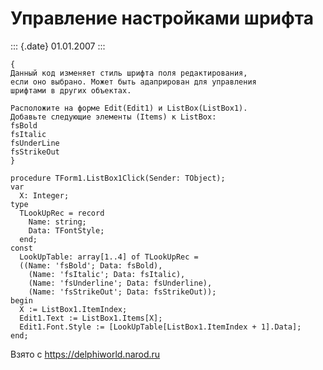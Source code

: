 Управление настройками шрифта
=============================

::: {.date}
01.01.2007
:::

    {
    Данный код изменяет стиль шрифта поля редактирования,
    если оно выбрано. Может быть адаприрован для управления
    шрифтами в других объектах.
     
    Расположите на форме Edit(Edit1) и ListBox(ListBox1).
    Добавьте следующие элементы (Items) к ListBox:
    fsBold
    fsItalic
    fsUnderLine
    fsStrikeOut
    }
     
    procedure TForm1.ListBox1Click(Sender: TObject);
    var
      X: Integer;
    type
      TLookUpRec = record
        Name: string;
        Data: TFontStyle;
      end;
    const
      LookUpTable: array[1..4] of TLookUpRec =
      ((Name: 'fsBold'; Data: fsBold),
        (Name: 'fsItalic'; Data: fsItalic),
        (Name: 'fsUnderline'; Data: fsUnderline),
        (Name: 'fsStrikeOut'; Data: fsStrikeOut));
    begin
      X := ListBox1.ItemIndex;
      Edit1.Text := ListBox1.Items[X];
      Edit1.Font.Style := [LookUpTable[ListBox1.ItemIndex + 1].Data];
    end;

Взято с <https://delphiworld.narod.ru>
